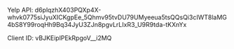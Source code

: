 

Yelp API:
d6plqzhX403PQXp4X-whvk0775siJyuXICKgpEe_5Qhmv95tvDU79UMyeeua5tsQQsQi3cIWT8laMG4bS8Y99roqHh9Bq34JyU3ZJn8pgvLrLIxR3_U9R9tda-tKXnYx

Client ID:
vBJKEiplPEkRpgoV__i2MQ
